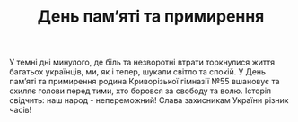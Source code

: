 ﻿---
title: День пам’яті та примирення
---

У темні дні минулого, де біль та незворотні втрати торкнулися життя багатьох українців, ми, як і тепер, шукали світло та спокій. У День памʼяті та примирення родина Криворізької гімназії №55 вшановує та схиляє голови перед тими, хто боровся за свободу та волю. Історія свідчить: наш народ - непереможний! Слава захисникам України різних часів!

<slideshow />
